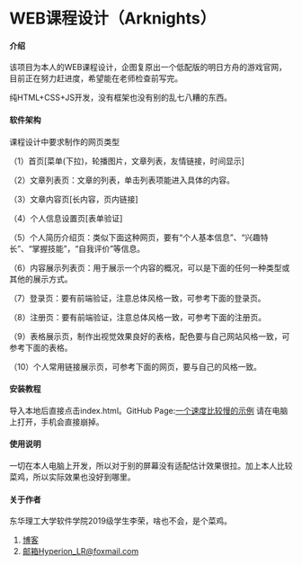 # WEB课程设计（Arknights）

#### 介绍
该项目为本人的WEB课程设计，企图复原出一个低配版的明日方舟的游戏官网，目前正在努力赶进度，希望能在老师检查前写完。

纯HTML+CSS+JS开发，没有框架也没有别的乱七八糟的东西。

#### 软件架构
课程设计中要求制作的网页类型

（1）首页[菜单(下拉)，轮播图片，文章列表，友情链接，时间显示]


（2）文章列表页：文章的列表，单击列表项能进入具体的内容。

（3）文章内容页[长内容，页内链接]

（4）个人信息设置页[表单验证]


（5）个人简历介绍页：类似下面这种网页，要有“个人基本信息”、“兴趣特长”、“掌握技能”，“自我评价”等信息。


（6）内容展示列表页：用于展示一个内容的概况，可以是下面的任何一种类型或其他的展示方式。


（7）登录页：要有前端验证，注意总体风格一致，可参考下面的登录页。


（8）注册页：要有前端验证，注意总体风格一致，可参考下面的注册页。


（9）表格展示页，制作出视觉效果良好的表格，配色要与自己网站风格一致，可参考下面的表格。


（10）个人常用链接展示页，可参考下面的网页，要与自己的风格一致。


#### 安装教程

导入本地后直接点击index.html。GitHub Page:[一个速度比较慢的示例](https://hyperion-lr.github.io/Arklights-WEBCourseDesign-/)
请在电脑上打开，手机会直接崩掉。

#### 使用说明

一切在本人电脑上开发，所以对于别的屏幕没有适配估计效果很拉。加上本人比较菜鸡，所以实际效果也没好到哪里。

#### 关于作者

东华理工大学软件学院2019级学生李荣，啥也不会，是个菜鸡。

1. [博客](https://hyperion-lr.gitee.io)
2. [邮箱](Hyperion_LR@foxmail.com)Hyperion_LR@foxmail.com
